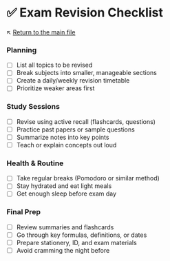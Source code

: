 # ✅ Exam Revision Checklist

↖️ [Return to the main file](../README.md)

### Planning

- [ ] List all topics to be revised
- [ ] Break subjects into smaller, manageable sections
- [ ] Create a daily/weekly revision timetable
- [ ] Prioritize weaker areas first

### Study Sessions

- [ ] Revise using active recall (flashcards, questions)
- [ ] Practice past papers or sample questions
- [ ] Summarize notes into key points
- [ ] Teach or explain concepts out loud

### Health & Routine

- [ ] Take regular breaks (Pomodoro or similar method)
- [ ] Stay hydrated and eat light meals
- [ ] Get enough sleep before exam day

### Final Prep

- [ ] Review summaries and flashcards
- [ ] Go through key formulas, definitions, or dates
- [ ] Prepare stationery, ID, and exam materials
- [ ] Avoid cramming the night before
